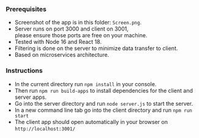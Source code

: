<h3>Prerequisites</h3>
<ul>
    <li>Screenshot of the app is in this folder: <code>Screen.png</code>.</li>
    <li>Server runs on port 3000 and client on 3001, <br/>please ensure those ports are free on your machine.</li>
    <li>Tested with Node 16 and React 18.</li>
    <li>Filtering is done on the server to minimize data transfer to client.</li>
    <li>Based on microservices architecture.</li>
</ul>

<h3>Instructions</h3>
<ul>
    <li>In the current directory run <code>npm install</code> in your console.</li>
    <li>Then run <code>npm run build-apps</code> to install dependencies for the client and server apps.</li>
    <li>Go into the server directory and run <code>node server.js</code> to start the server.</li>
    <li>In a new command line tab go into the client directory and run <code>npm run start</code></li>
    <li>The client app should open automatically in your browser on <code>http://localhost:3001/</code></li>
</ul>
